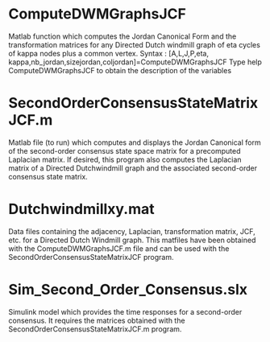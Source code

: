 # ComputeDWMGraphsJCF
Matlab function which computes the Jordan Canonical Form and the transformation matrices for any Directed Dutch windmill graph of eta cycles of kappa nodes plus a common vertex.
Syntax : [A,L,J,P,eta, kappa,nb_jordan,sizejordan,coljordan]=ComputeDWMGraphsJCF
Type help ComputeDWMGraphsJCF to obtain the description of the variables

# SecondOrderConsensusStateMatrixJCF.m
Matlab file (to run) which computes and displays the Jordan Canonical form of the second-order consensus state space matrix 
for a precomputed Laplacian matrix. If desired, this program also computes the Laplacian matrix of a Directed Dutchwindmill graph
and the associated second-order consensus state matrix. 

# Dutchwindmillxy.mat
Data files containing the adjacency, Laplacian, transformation matrix, JCF, etc. for a Directed Dutch Windmill graph. This matfiles have been obtained with the 
ComputeDWMGraphsJCF.m file and can be used with the SecondOrderConsensusStateMatrixJCF program.

# Sim_Second_Order_Consensus.slx 
Simulink model which provides the time responses for a second-order consensus. It requires the matrices obtained with the SecondOrderConsensusStateMatrixJCF.m program.

  

